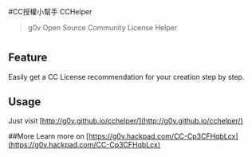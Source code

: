 #CC授權小幫手 CCHelper
>g0v Open Source Community License Helper
# 
## Feature
Easily get a CC License recommendation for your creation step by step.

## Usage
Just visit [http://g0v.github.io/cchelper/](http://g0v.github.io/cchelper/)

##More
Learn more on [https://g0v.hackpad.com/CC-Cp3CFHqbLcx](https://g0v.hackpad.com/CC-Cp3CFHqbLcx)